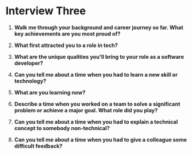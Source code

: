 # Interview Three

1. **Walk me through your background and career journey so far. What key achievements are you most proud of?**

2. **What first attracted you to a role in tech?**

3. **What are the unique qualities you'll bring to your role as a software developer?**

4. **Can you tell me about a time when you had to learn a new skill or technology?**

5. **What are you learning now?**

6. **Describe a time when you worked on a team to solve a significant problem or achieve a major goal. What role did you play?**

7. **Can you tell me about a time when you had to explain a technical concept to somebody non-technical?**

8. **Can you tell me about a time when you had to give a colleague some difficult feedback?**








